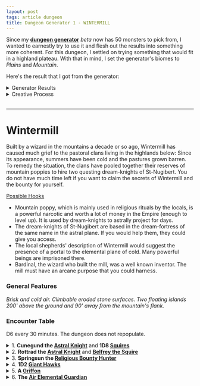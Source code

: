 ```yaml
---
layout: post
tags: article dungeon
title: Dungeon Generator 1 - WINTERMILL
---
```



Since my **[dungeon generator](/pages/randomdungeon2/)** _beta_ now has 50 monsters to pick from, I wanted to earnestly try to use it and flesh out the results into something more coherent. For this dungeon, I settled on trying something that would fit in a highland plateau. With that in mind, I set the generator's biomes to _Plains_ and _Mountain_.

Here's the result that I got from the generator:

<details markdown="1">
<summary>Generator Results</summary>

**General Dungeon Features**

*Eroded by the wind. Levitating islands. Faint odor of cooked food and dried beer. Brisk and cold.*

**Monster Encounter Table**

*Fast giant hawks. Religious bounty hunters. Griffons. Astral Knights chasing a cosmic villain. Air Elementals protecting the sky.*

### **Dungeon Rooms**

**MAGICAL WINDMILL**

*Medium built room. Huge copper turbine with a bound AIR ELEMENTAL inside. Noise-amplifying crystals. Bear trap. Shattered goat and horse bones.*

Loot: 1D100 feet of climbing rope.

**PORTAL TO the PLANE OF COLD**

*Small outdoor space. White runic portal spewing clouds and smoke floating on a flying platform. Advice-whispering wind. Tattered banners with a heraldic griffin. Faraway hawk scream.*

Denizens: 1 playful AIR ELEMENTAL.

**THIN TALL SPIRE**

*Small outdoor space. Gorgeous panorama. Vertigo inducing. Hardy mountain tree. Tattered banners with a heraldic griffin. Supernatural wind with no particular direction.*

Loot: 1D4 griffon eggs. A porcelain shield.

**NARROW CLIFFSIDE PATH**

*Small outdoor space. Falling pebbles. Hard to run. Broken bones of fallen climbers. Higher outcrop overseeing the area. Bashed-in astral knight helmet.*

Denizens: An adventurous ASTRAL KNIGHT and its retinue of 1D10 SOLDIERS.

Loot: 1 shiny bronze ring worth a purse of silver coins tucked in a wall crack near the ceiling.

**WINDSWEPT ROPE BRIDGE**

*Large outdoor space. Across a deadly 200' chasm. Can only support 2. Sparrow nests in cracks. New barrel of ale. Everything is scattered as if a whirlwind went through the space.*

Denizens: A lost ASTRAL KNIGHT and its retinue of 1D10 SOLDIERS.

Loot: 1D4 hidden scepters.

**HIGHEST PEAK**

*Small outdoor space. Above clouds. Snow covered. Hardy mountain tree. Big bird nest. Bounty notice.*

Loot: A porcelain breastplate._

</details>

<details markdown="1">
<summary>Creative Process</summary>
The **generated dungeon features** implie an old stone structure recently inhabited by humanoids. The plural levitating islands tell me I’ll need to group the rooms in separate island blocks and find ways to link them.

Looking at the **encounter table**, I notice it has two types of beasts, two types of humanoids, and one magical creature. It feels natural to group the bounty hunters and knights together as a faction. The air elementals would make a good rival faction, as they must be protecting the sky from something. While the hawks and griffons could be mounts or just roaming creatures. There’s a hint of a plot developing.

Looking at **the rooms**, I could imagine “entering” through the *cliffside path*, connecting to the highest peak and the rope bridge. It seems perfect as an introduction: the danger (falling) is clearly telegraphed and there are NPCs to drag the players in the dungeon’s conflict. The rope bridge could connect to the only other man-made room of the dungeon: the windmill, on a floating island, which could be the knights’ base. I’m left with the elemental portal and the thin spire. I want the elemental portal to be the base of the elementals, so I don't want it adjacent to the windmill. The spire could be on the same island however, with the windmill hanging from it. By placing the portal on a separate flying island and making it accessible by gliding from either the highest peak or the spire, I have created a nice loop and the architecture is complete! Let’s call this place Wintermill. The challenge of describing this dungeon is that most of it is outdoors, so nearly all visible at once, but it will make for a great exploration puzzle.

</details>

<br>

---

# Wintermill

Built by a wizard in the mountains a decade or so ago, Wintermill has caused much grief to the pastoral clans living in the highlands below: Since its appearance, summers have been cold and the pastures grown barren. To remedy the situation, the clans have pooled together their reserves of mountain poppies to hire two questing dream-knights of St-Nugibert. You do not have much time left if you want to claim the secrets of Wintermill and the bounty for yourself.

<ins>Possible Hooks</ins>
- Mountain poppy, which is mainly used in religious rituals by the locals, is a powerful narcotic and worth a lot of money in the Empire (enough to level up). It is used by dream-knights to astrally project for days.
- The dream-knights of St-Nugibert are based in the dream-fortress of the same name in the astral plane. If you would help them, they could give you access.
- The local shepherds' description of Wintermill would suggest the presence of a portal to the elemental plane of cold. Many powerful beings are imprisoned there.
- Bardinal, the wizard who built the mill, was a well known inventor. The mill must have an arcane purpose that you could harness.

### General Features

*Brisk and cold air. Climbable eroded stone surfaces. Two floating islands 200' above the ground and 90' away from the mountain's flank.*

### Encounter Table
D6 every 30 minutes. The dungeon does not repopulate.

<details markdown="1">
<summary>1. <b>Cunegund the <a href="/monsters/knight">Astral Knight</a></b> and <b>1D8 <a href="/monsters/bandits">Squires</a></b></summary>
Cunegund is a questing knight from the dream-fortress of St-Nugibert. There are 8 squires in total in the dungeon, including Belfrey. Squires that are not with currently with Cunegund are camping with Rottrad in the Windmill (#5).

- <ins>Disposition</ins>: authoritative and high as a kite.
- <ins>Wants</ins>: Establish a base of operation in the Windmill (#5) to close the portal (#6) and restore planar integrity. Obtain mountain poppy.
- <ins>Has</ins>: Authority over the squires and Rottrad. Access to the Dream-Fortress.
</details>

<details markdown="1">
<summary>2. <b>Rottrad the <a href="/monsters/knight">Astral Knight</a></b> and <b><a href="/monsters/bandits">Belfrey the Squire</a></b></summary>
Companion and fellow questing knight to Cunegund.
  
- <ins>Disposition</ins>: Lazy and cowardly. These two only care about each other now that Synard and Marion are dead.
- <ins>Wants</ins>: Synard’s breastplate (#3) and Marion’s banner (#6). A plausible, honorable excuse to planeshift back home.
- <ins>Has</ins>: Authority over the squires and Cunegund. Access to the Dream-Fortress.
</details>

<details markdown="1">
<summary>3. <b>Springsun the <a href="/monsters/bounty-hunter">Religious Bounty Hunter</a></b></summary>
Will collaborate with you or the knights but sabotage either in the end to claim the bounty alone. Rambles about higher states of conscience and not needing money.
- <ins>Disposition</ins>: Too cool for school 
- <ins>Wants</ins>: The mountain lotus bounty. To transcend of course.
- <ins>Has</ins>: 3 potions of Featherfall. 1 fake potion of Featherfall (save or sleep 24h). Pitons and grappling hook.
</details>

<details markdown="1">
<summary>4. <b>1D2 <a href="/monsters/bird-hawk">Giant Hawks</a></b></summary>
There are 2 hawks in total. They can be observed using the drafts from the portal (#6) to gain altitude during the day. If one were to latch to them as they swoop passed them, they would be transported above the portal. At night they nest atop the snowy peak (#2).
- <ins>Disposition</ins>: Territorial and aggressive
- <ins>Wants</ins>: Food
- <ins>Has</ins>: The ability to fly.
</details>

<details markdown="1">
<summary>5. <b>A <a href="/monsters/griffon">Griffon</a></b></summary>
Normally nests within the mill (#5) but the knights have taken over. Understands common.
- <ins>Disposition</ins>: Proud and frustrated
- <ins>Wants</ins>: Its egg which it dropped on a tree (#4) while evacuating the mill, and for the bear trap to be removed from the mill (#5).
- <ins>Has</ins>: The ability to fly you to the portal (#6).
</details>

<details markdown="1">
<summary>6. <b>The <a href="/monsters/elemental-air">Air Elemental Guardian</a></b></summary>
Has at least 4HD and normally hangs by the portal (#6). Always heralded by cold winter winds. Loves to make people fall.
- <ins>Disposition</ins>: Bored and longing.
- <ins>Wants</ins>: To find its friend (trapped in #5) and to bring it back to the Plane of Cold (#6).
- <ins>Has</ins>: The ability to catch you mid fall.
</details>
